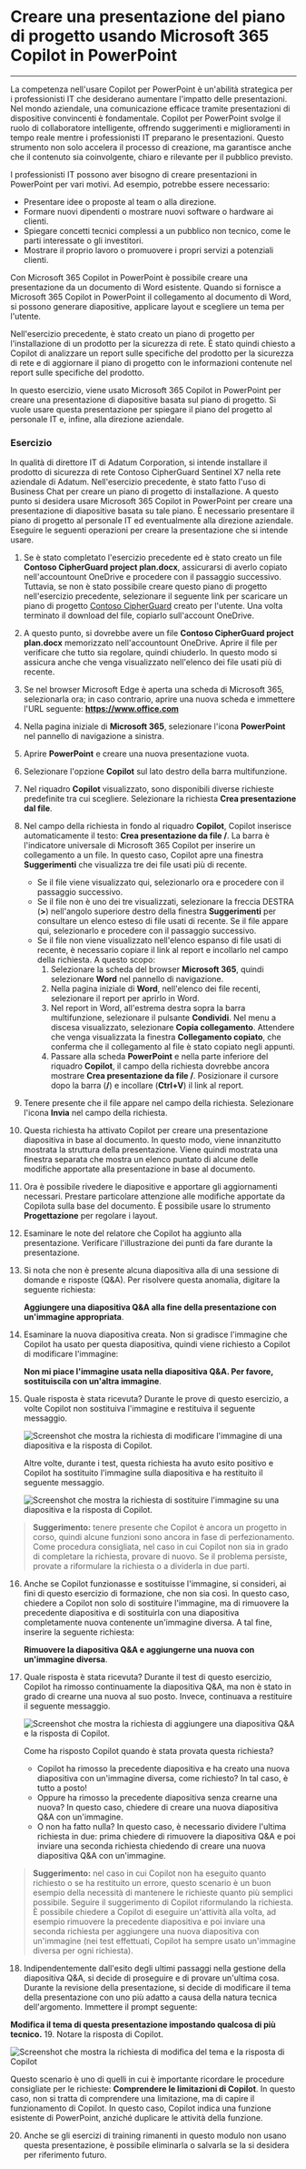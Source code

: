 
# Creare una presentazione del piano di progetto usando Microsoft 365 Copilot in PowerPoint
---
La competenza nell'usare Copilot per PowerPoint è un'abilità strategica per i professionisti IT che desiderano aumentare l'impatto delle presentazioni. Nel mondo aziendale, una comunicazione efficace tramite presentazioni di dispositive convincenti è fondamentale. Copilot per PowerPoint svolge il ruolo di collaboratore intelligente, offrendo suggerimenti e miglioramenti in tempo reale mentre i professionisti IT preparano le presentazioni. Questo strumento non solo accelera il processo di creazione, ma garantisce anche che il contenuto sia coinvolgente, chiaro e rilevante per il pubblico previsto.

I professionisti IT possono aver bisogno di creare presentazioni in PowerPoint per vari motivi. Ad esempio, potrebbe essere necessario:

 -  Presentare idee o proposte al team o alla direzione.
 -  Formare nuovi dipendenti o mostrare nuovi software o hardware ai clienti.
 -  Spiegare concetti tecnici complessi a un pubblico non tecnico, come le parti interessate o gli investitori.
 -  Mostrare il proprio lavoro o promuovere i propri servizi a potenziali clienti.

Con Microsoft 365 Copilot in PowerPoint è possibile creare una presentazione da un documento di Word esistente. Quando si fornisce a Microsoft 365 Copilot in PowerPoint il collegamento al documento di Word, si possono generare diapositive, applicare layout e scegliere un tema per l'utente.

Nell'esercizio precedente, è stato creato un piano di progetto per l'installazione di un prodotto per la sicurezza di rete. È stato quindi chiesto a Copilot di analizzare un report sulle specifiche del prodotto per la sicurezza di rete e di aggiornare il piano di progetto con le informazioni contenute nel report sulle specifiche del prodotto.

In questo esercizio, viene usato Microsoft 365 Copilot in PowerPoint per creare una presentazione di diapositive basata sul piano di progetto. Si vuole usare questa presentazione per spiegare il piano del progetto al personale IT e, infine, alla direzione aziendale.

### Esercizio

In qualità di direttore IT di Adatum Corporation, si intende installare il prodotto di sicurezza di rete Contoso CipherGuard Sentinel X7 nella rete aziendale di Adatum. Nell'esercizio precedente, è stato fatto l'uso di Business Chat per creare un piano di progetto di installazione. A questo punto si desidera usare Microsoft 365 Copilot in PowerPoint per creare una presentazione di diapositive basata su tale piano. È necessario presentare il piano di progetto al personale IT ed eventualmente alla direzione aziendale. Eseguire le seguenti operazioni per creare la presentazione che si intende usare.

1.  Se è stato completato l'esercizio precedente ed è stato creato un file **Contoso CipherGuard project plan.docx**, assicurarsi di averlo copiato nell'accountount OneDrive e procedere con il passaggio successivo. Tuttavia, se non è stato possibile creare questo piano di progetto nell'esercizio precedente, selezionare il seguente link per scaricare un piano di progetto [Contoso CipherGuard](https://go.microsoft.com/fwlink/?linkid=2268924) creato per l'utente. Una volta terminato il download del file, copiarlo sull'account OneDrive.
2.  A questo punto, si dovrebbe avere un file **Contoso CipherGuard project plan.docx** memorizzato nell'accountount OneDrive. Aprire il file per verificare che tutto sia regolare, quindi chiuderlo. In questo modo si assicura anche che venga visualizzato nell'elenco dei file usati più di recente.
3.  Se nel browser Microsoft Edge è aperta una scheda di Microsoft 365, selezionarla ora; in caso contrario, aprire una nuova scheda e immettere l'URL seguente: **https://www.office.com**
4.  Nella pagina iniziale di **Microsoft 365**, selezionare l'icona **PowerPoint** nel pannello di navigazione a sinistra.
5.  Aprire **PowerPoint** e creare una nuova presentazione vuota.
6.  Selezionare l'opzione **Copilot** sul lato destro della barra multifunzione.
7.  Nel riquadro **Copilot** visualizzato, sono disponibili diverse richieste predefinite tra cui scegliere. Selezionare la richiesta **Crea presentazione dal file**.
8.  Nel campo della richiesta in fondo al riquadro **Copilot**, Copilot inserisce automaticamente il testo: **Crea presentazione da file /**. La barra è l'indicatore universale di Microsoft 365 Copilot per inserire un collegamento a un file. In questo caso, Copilot apre una finestra **Suggerimenti** che visualizza tre dei file usati più di recente.
     -  Se il file viene visualizzato qui, selezionarlo ora e procedere con il passaggio successivo.
     -  Se il file non è uno dei tre visualizzati, selezionare la freccia DESTRA (**&gt;**) nell'angolo superiore destro della finestra **Suggerimenti** per consultare un elenco esteso di file usati di recente. Se il file appare qui, selezionarlo e procedere con il passaggio successivo.
     -  Se il file non viene visualizzato nell'elenco espanso di file usati di recente, è necessario copiare il link al report e incollarlo nel campo della richiesta. A questo scopo:
        1.  Selezionare la scheda del browser **Microsoft 365**, quindi selezionare **Word** nel pannello di navigazione.
        2.  Nella pagina iniziale di **Word**, nell'elenco dei file recenti, selezionare il report per aprirlo in Word.
        3.  Nel report in Word, all'estrema destra sopra la barra multifunzione, selezionare il pulsante **Condividi**. Nel menu a discesa visualizzato, selezionare **Copia collegamento**. Attendere che venga visualizzata la finestra **Collegamento copiato**, che conferma che il collegamento al file è stato copiato negli appunti.
        4.  Passare alla scheda **PowerPoint** e nella parte inferiore del riquadro **Copilot**, il campo della richiesta dovrebbe ancora mostrare **Crea presentazione da file /**. Posizionare il cursore dopo la barra (**/**) e incollare (**Ctrl+V**) il link al report.
9.  Tenere presente che il file appare nel campo della richiesta. Selezionare l'icona **Invia** nel campo della richiesta.
10. Questa richiesta ha attivato Copilot per creare una presentazione diapositiva in base al documento. In questo modo, viene innanzitutto mostrata la struttura della presentazione. Viene quindi mostrata una finestra separata che mostra un elenco puntato di alcune delle modifiche apportate alla presentazione in base al documento.
11. Ora è possibile rivedere le diapositive e apportare gli aggiornamenti necessari. Prestare particolare attenzione alle modifiche apportate da Copilota sulla base del documento. È possibile usare lo strumento **Progettazione** per regolare i layout.
12. Esaminare le note del relatore che Copilot ha aggiunto alla presentazione. Verificare l'illustrazione dei punti da fare durante la presentazione.
13. Si nota che non è presente alcuna diapositiva alla di una sessione di domande e risposte (Q&A). Per risolvere questa anomalia, digitare la seguente richiesta:
    
    **Aggiungere una diapositiva Q&A alla fine della presentazione con un'immagine appropriata**.
14. Esaminare la nuova diapositiva creata. Non si gradisce l'immagine che Copilot ha usato per questa diapositiva, quindi viene richiesto a Copilot di modificare l'immagine:
    
    **Non mi piace l'immagine usata nella diapositiva Q&A. Per favore, sostituiscila con un'altra immagine**.
15. Quale risposta è stata ricevuta? Durante le prove di questo esercizio, a volte Copilot non sostituiva l'immagine e restituiva il seguente messaggio.
    
      ![Screenshot che mostra la richiesta di modificare l'immagine di una diapositiva e la risposta di Copilot.](../media/copilot-powerpoint-replace-message-1-030c583b.png) 
         
      Altre volte, durante i test, questa richiesta ha avuto esito positivo e Copilot ha sostituito l'immagine sulla diapositiva e ha restituito il seguente messaggio.
         
      ![Screenshot che mostra la richiesta di sostituire l'immagine su una diapositiva e la risposta di Copilot.](../media/copilot-powerpoint-replace-message-2-aa694058.png)

 > **Suggerimento:** tenere presente che Copilot è ancora un progetto in corso, quindi alcune funzioni sono ancora in fase di perfezionamento. Come procedura consigliata, nel caso in cui Copilot non sia in grado di completare la richiesta, provare di nuovo. Se il problema persiste, provate a riformulare la richiesta o a dividerla in due parti.

16. Anche se Copilot funzionasse e sostituisse l'immagine, si consideri, ai fini di questo esercizio di formazione, che non sia così. In questo caso, chiedere a Copilot non solo di sostituire l'immagine, ma di rimuovere la precedente diapositiva e di sostituirla con una diapositiva completamente nuova contenente un'immagine diversa. A tal fine, inserire la seguente richiesta:
    
    **Rimuovere la diapositiva Q&A e aggiungerne una nuova con un'immagine diversa**.
17. Quale risposta è stata ricevuta? Durante il test di questo esercizio, Copilot ha rimosso continuamente la diapositiva Q&A, ma non è stato in grado di crearne una nuova al suo posto. Invece, continuava a restituire il seguente messaggio.
    
      ![Screenshot che mostra la richiesta di aggiungere una diapositiva Q&A e la risposta di Copilot.](../media/copilot-powerpoint-error-message-b164a414.png)
    
    
      Come ha risposto Copilot quando è stata provata questa richiesta?
      
      -  Copilot ha rimosso la precedente diapositiva e ha creato una nuova diapositiva con un'immagine diversa, come richiesto? In tal caso, è tutto a posto!
      -  Oppure ha rimosso la precedente diapositiva senza crearne una nuova? In questo caso, chiedere di creare una nuova diapositiva Q&A con un'immagine.
      -  O non ha fatto nulla? In questo caso, è necessario dividere l'ultima richiesta in due: prima chiedere di rimuovere la diapositiva Q&A e poi inviare una seconda richiesta chiedendo di creare una nuova diapositiva Q&A con un'immagine.
    
 > **Suggerimento:** nel caso in cui Copilot non ha eseguito quanto richiesto o se ha restituito un errore, questo scenario è un buon esempio della necessità di mantenere le richieste quanto più semplici possibile. Seguire il suggerimento di Copilot riformulando la richiesta. È possibile chiedere a Copilot di eseguire un'attività alla volta, ad esempio rimuovere la precedente diapositiva e poi inviare una seconda richiesta per aggiungere una nuova diapositiva con un'immagine (nei test effettuati, Copilot ha sempre usato un'immagine diversa per ogni richiesta).
18. Indipendentemente dall'esito degli ultimi passaggi nella gestione della diapositiva Q&A, si decide di proseguire e di provare un'ultima cosa. Durante la revisione della presentazione, si decide di modificare il tema della presentazione con uno più adatto a causa della natura tecnica dell'argomento. Immettere il prompt seguente:
    
 **Modifica il tema di questa presentazione impostando qualcosa di più tecnico.**
19. Notare la risposta di Copilot.
    
   ![Screenshot che mostra la richiesta di modifica del tema e la risposta di Copilot](../media/copilot-powerpoint-design-message-9de87575.png)
    
    
Questo scenario è uno di quelli in cui è importante ricordare le procedure consigliate per le richieste: **Comprendere le limitazioni di Copilot**. In questo caso, non si tratta di comprendere una limitazione, ma di capire il funzionamento di Copilot. In questo caso, Copilot indica una funzione esistente di PowerPoint, anziché duplicare le attività della funzione.

20. Anche se gli esercizi di training rimanenti in questo modulo non usano questa presentazione, è possibile eliminarla o salvarla se la si desidera per riferimento futuro.
